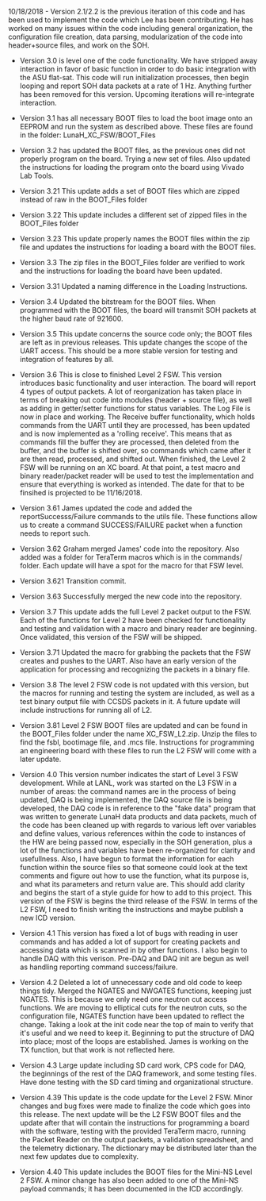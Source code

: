 10/18/2018 - Version 2.1/2.2 is the previous iteration of this code and has been used to implement the code which Lee has been contributing. He has worked on many issues within the code including general organization, the configuration file creation, data parsing, modularization of the code into header+source files, and work on the SOH.

- Version 3.0 is level one of the code functionality. We have stripped away interaction in favor of basic function in order to do basic integration with the ASU flat-sat. This code will run initialization processes, then begin looping and report SOH data packets at a rate of 1 Hz. Anything further has been removed for this version. Upcoming iterations will re-integrate interaction.
	
- Version 3.1 has all necessary BOOT files to load the boot image onto an EEPROM and run the system as described above. These files are found in the folder:
		LunaH_XC_FSW/BOOT_Files

- Version 3.2 has updated the BOOT files, as the previous ones did not properly program on the board. Trying a new set of files. Also updated the instructions for loading the program onto the board using Vivado Lab Tools.

- Version 3.21 This update adds a set of BOOT files which are zipped instead of raw in the BOOT_Files folder

- Version 3.22 This update includes a different set of zipped files in the BOOT_Files folder

- Version 3.23 This update properly names the BOOT files within the zip file and updates the instructions for loading a board with the BOOT files.

- Version 3.3 The zip files in the BOOT_Files folder are verified to work and the instructions for loading the board have been updated. 

- Version 3.31 Updated a naming difference in the Loading Instructions.

- Version 3.4 Updated the bitstream for the BOOT files. When programmed with the BOOT files, the board will transmit SOH packets at the higher baud rate of 921600.

- Version 3.5 This update concerns the source code only; the BOOT files are left as in previous releases. This update changes the scope of the UART access. This should be a more stable version for testing and integration of features by all.

- Version 3.6 This is close to finished Level 2 FSW. This version introduces basic functionality and user interaction. The board will report 4 types of output packets. A lot of reorganization has taken place in terms of breaking out code into modules (header + source file), as well as adding in getter/setter functions for status variables. The Log File is now in place and working. The Receive buffer functionality, which holds commands from the UART until they are processed, has been updated and is now implemented as a 'rolling receive'. This means that as commands fill the buffer they are processed, then deleted from the buffer, and the buffer is shifted over, so commands which came after it are then read, processed, and shifted out. 
When finished, the Level 2 FSW will be running on an XC board. At that point, a test macro and binary reader/packet reader will be used to test the implementation and ensure that everything is worked as intended. The date for that to be finsihed is projected to be 11/16/2018.

- Version 3.61 James updated the code and added the reportSuccesss/Failure commands to the utils file. These functions allow us to create a command SUCCESS/FAILURE packet when a function needs to report such. 

- Version 3.62 Graham merged James' code into the repository. Also added was a folder for TeraTerm macros which is in the commands/ folder. Each update will have a spot for the macro for that FSW level.

- Version 3.621 Transition commit.

- Version 3.63 Successfully merged the new code into the repository.

- Version 3.7 This update adds the full Level 2 packet output to the FSW. Each of the functions for Level 2 have been checked for functionality and testing and validation with a macro and binary reader are beginning. Once validated, this version of the FSW will be shipped. 

- Version 3.71 Updated the macro for grabbing the packets that the FSW creates and pushes to the UART. Also have an early version of the application for processing and recognizing the packets in a binary file. 

- Version 3.8 The level 2 FSW code is not updated with this version, but the macros for running and testing the system are included, as well as a test binary output file with CCSDS packets in it. A future update will include instructions for running all of L2.

- Version 3.81 Level 2 FSW BOOT files are updated and can be found in the BOOT_Files folder under the name XC_FSW_L2.zip. Unzip the files to find the fsbl, bootimage file, and .mcs file. Instructions for programming an engineering board with these files to run the L2 FSW will come with a later update.

- Version 4.0 This version number indicates the start of Level 3 FSW development. While at LANL, work was started on the L3 FSW in a number of areas: the command names are in the process of being updated, DAQ is being implemented, 
the DAQ source file is being developed, the DAQ code is in reference to the "fake data" program that was written to generate LunaH data products and data packets, much of the code has been cleaned up with regards to various left over 
variables and define values, various references within the code to instances of the HW are being passed now, especially in the SOH generation, plus a lot of the functions and variables have been re-organized for clarity and usefullness.
Also, I have begun to format the information for each function within the source files so that someone could look at the text comments and figure out how to use the function, what its purpose is, and what its parameters and return value 
are. This should add clarity and begins the start of a style guide for how to add to this project. This version of the FSW is begins the third release of the FSW. In terms of the L2 FSW, I need to finish writing the instructions and maybe publish a new ICD version.

- Version 4.1 This version has fixed a lot of bugs with reading in user commands and has added a lot of support for creating packets and accessing data which is scanned in by other functions. I also begin to handle DAQ with this verison.
Pre-DAQ and DAQ init are begun as well as handling reporting command success/failure.

- Version 4.2 Deleted a lot of unnecessary code and old code to keep things tidy. Merged the NGATES and NWGATES functions, keeping just NGATES. This is because we only need one neutron cut access functions. We are moving to elliptical cuts for the neutron cuts, so the configuration file, NGATES function have been updated to reflect the change. Taking a look at the init code near the top of main to verify that it's useful and we need to keep it. Beginning to put the structure of DAQ into place; most of the loops are established. James is working on the TX function, but that work is not reflected here.

- Version 4.3 Large update including SD card work, CPS code for DAQ, the beginnings of the rest of the DAQ framework, and some testing files. Have done testing with the SD card timing and organizational structure. 

- Version 4.39 This update is the code update for the Level 2 FSW. Minor changes and bug fixes were made to finalize the code which goes into this release. 
The next update will be the L2 FSW BOOT files and the update after that will contain the instructions for programming a board with the software, testing with the provided TeraTerm macro, 
running the Packet Reader on the output packets, a validation spreadsheet, and the telemetry dictionary. The dictionary may be distributed later than the next few updates due to complexity. 

- Version 4.40 This update includes the BOOT files for the Mini-NS Level 2 FSW. A minor change has also been added to one of the Mini-NS payload commands; it has been documented in the ICD accordingly. 